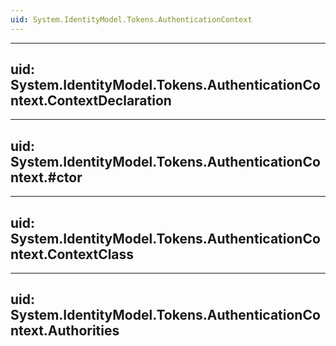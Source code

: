 ```yaml
---
uid: System.IdentityModel.Tokens.AuthenticationContext
---
```


---
uid: System.IdentityModel.Tokens.AuthenticationContext.ContextDeclaration
---

---
uid: System.IdentityModel.Tokens.AuthenticationContext.#ctor
---

---
uid: System.IdentityModel.Tokens.AuthenticationContext.ContextClass
---

---
uid: System.IdentityModel.Tokens.AuthenticationContext.Authorities
---
